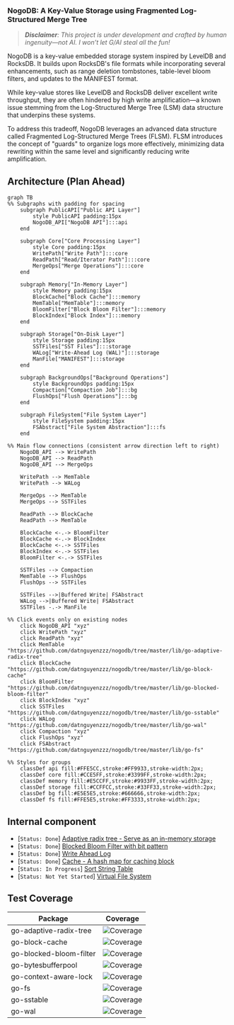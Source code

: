 ### NogoDB: A Key-Value Storage using Fragmented Log-Structured Merge Tree

>_**Disclaimer**: This project is under development and crafted by human ingenuity—not AI. I won’t let G/AI steal all the fun!_

NogoDB is a key-value embedded storage system inspired by LevelDB and RocksDB. It builds upon RocksDB's file formats while 
incorporating several enhancements, such as range deletion tombstones, table-level bloom filters, and updates to the MANIFEST format.

While key-value stores like LevelDB and RocksDB deliver excellent write throughput, they are often hindered by 
high write amplification—a known issue stemming from the Log-Structured Merge Tree (LSM) data structure that underpins 
these systems. 

To address this tradeoff, NogoDB leverages an advanced data structure called 
Fragmented Log-Structured Merge Trees (FLSM). FLSM introduces the concept of "guards" to organize logs more effectively, 
minimizing data rewriting within the same level and significantly reducing write amplification.

## Architecture (Plan Ahead)
```mermaid
graph TB
%% Subgraphs with padding for spacing
    subgraph PublicAPI["Public API Layer"]
        style PublicAPI padding:15px
        NogoDB_API["NogoDB API"]:::api
    end

    subgraph Core["Core Processing Layer"]
        style Core padding:15px
        WritePath["Write Path"]:::core
        ReadPath["Read/Iterator Path"]:::core
        MergeOps["Merge Operations"]:::core
    end

    subgraph Memory["In-Memory Layer"]
        style Memory padding:15px
        BlockCache["Block Cache"]:::memory
        MemTable["MemTable"]:::memory
        BloomFilter["Block Bloom Filter"]:::memory
        BlockIndex["Block Index"]:::memory
    end

    subgraph Storage["On-Disk Layer"]
        style Storage padding:15px
        SSTFiles["SST Files"]:::storage
        WALog["Write-Ahead Log (WAL)"]:::storage
        ManFile["MANIFEST"]:::storage
    end

    subgraph BackgroundOps["Background Operations"]
        style BackgroundOps padding:15px
        Compaction["Compaction Job"]:::bg
        FlushOps["Flush Operations"]:::bg
    end

    subgraph FileSystem["File System Layer"]
        style FileSystem padding:15px
        FSAbstract["File System Abstraction"]:::fs
    end

%% Main flow connections (consistent arrow direction left to right)
    NogoDB_API --> WritePath
    NogoDB_API --> ReadPath
    NogoDB_API --> MergeOps

    WritePath --> MemTable
    WritePath --> WALog

    MergeOps --> MemTable
    MergeOps --> SSTFiles

    ReadPath --> BlockCache
    ReadPath --> MemTable

    BlockCache <-.-> BloomFilter
    BlockCache <-.-> BlockIndex
    BlockCache <-.-> SSTFiles
    BlockIndex <-.-> SSTFiles
    BloomFilter <-.-> SSTFiles

    SSTFiles --> Compaction
    MemTable --> FlushOps
    FlushOps --> SSTFiles

    SSTFiles -->|Buffered Write| FSAbstract
    WALog -->|Buffered Write| FSAbstract
    SSTFiles -.-> ManFile

%% Click events only on existing nodes
    click NogoDB_API "xyz"
    click WritePath "xyz"
    click ReadPath "xyz"
    click MemTable "https://github.com/datnguyenzzz/nogodb/tree/master/lib/go-adaptive-radix-tree"
    click BlockCache "https://github.com/datnguyenzzz/nogodb/tree/master/lib/go-block-cache"
    click BloomFilter "https://github.com/datnguyenzzz/nogodb/tree/master/lib/go-blocked-bloom-filter"
    click BlockIndex "xyz"
    click SSTFiles "https://github.com/datnguyenzzz/nogodb/tree/master/lib/go-sstable"
    click WALog "https://github.com/datnguyenzzz/nogodb/tree/master/lib/go-wal"
    click Compaction "xyz"
    click FlushOps "xyz"
    click FSAbstract "https://github.com/datnguyenzzz/nogodb/tree/master/lib/go-fs"

%% Styles for groups
    classDef api fill:#FFE5CC,stroke:#FF9933,stroke-width:2px;
    classDef core fill:#CCE5FF,stroke:#3399FF,stroke-width:2px;
    classDef memory fill:#E5CCFF,stroke:#9933FF,stroke-width:2px;
    classDef storage fill:#CCFFCC,stroke:#33FF33,stroke-width:2px;
    classDef bg fill:#E5E5E5,stroke:#666666,stroke-width:2px;
    classDef fs fill:#FFE5E5,stroke:#FF3333,stroke-width:2px;
```

## Internal component
- [`Status: Done`] [Adaptive radix tree - Serve as an in-memory storage](lib/go-adaptive-radix-tree/README.md)
- [`Status: Done`] [Blocked Bloom Filter with bit pattern](lib/go-blocked-bloom-filter/README.md)
- [`Status: Done`] [Write Ahead Log](lib/go-wal/README.md)
- [`Status: Done`] [Cache - A hash map for caching block](lib/go-block-cache/README.md)
- [`Status: In Progress`] [Sort String Table](lib/go-sstable/README.md)
- [`Status: Not Yet Started`] [Virtual File System](lib/go-fs)






















## Test Coverage

| Package | Coverage |
|---------|----------|
| go-adaptive-radix-tree | ![Coverage](https://img.shields.io/badge/coverage-53-yellow) |
| go-block-cache | ![Coverage](https://img.shields.io/badge/coverage-84-green) |
| go-blocked-bloom-filter | ![Coverage](https://img.shields.io/badge/coverage-90-green) |
| go-bytesbufferpool | ![Coverage](https://img.shields.io/badge/coverage-90-green) |
| go-context-aware-lock | ![Coverage](https://img.shields.io/badge/coverage-0-red) |
| go-fs | ![Coverage](https://img.shields.io/badge/coverage-0-red) |
| go-sstable | ![Coverage](https://img.shields.io/badge/coverage-36-red) |
| go-wal | ![Coverage](https://img.shields.io/badge/coverage-16-red) |
